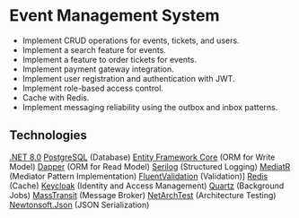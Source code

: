 # Event Management System

- Implement CRUD operations for events, tickets, and users.
- Implement a search feature for events.
- Implement a feature to order tickets for events.
- Implement payment gateway integration.
- Implement user registration and authentication with JWT.
- Implement role-based access control.
- Cache with Redis.
- Implement messaging reliability using the outbox and inbox patterns.

## Technologies

[.NET 8.0](https://dotnet.microsoft.com/en-us/download)
[PostgreSQL](https://www.postgresql.org/) (Database)
[Entity Framework Core](https://learn.microsoft.com/en-us/ef/core) (ORM for Write Model)
[Dapper](https://github.com/DapperLib/Dapper) (ORM for Read Model)
[Serilog](https://github.com/DapperLib/Dapper) (Structured Logging)
[MediatR](https://github.com/jbogard/MediatR) (Mediator Pattern Implementation)
[FluentValidation](https://fluentvalidation.net/) (Validation)]
[Redis](https://redis.io/) (Cache)
[Keycloak](https://www.keycloak.org/) (Identity and Access Management)
[Quartz](https://www.quartz-scheduler.net/) (Background Jobs)
[MassTransit](https://masstransit-project.com/) (Message Broker)
[NetArchTest](https://github.com/BenMorris/NetArchTest) (Architecture Testing)
[Newtonsoft.Json](https://www.newtonsoft.com/json) (JSON Serialization)